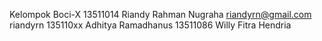 Kelompok Boci-X
13511014 Riandy Rahman Nugraha  riandyrn@gmail.com  riandyrn
135110xx Adhitya Ramadhanus
13511086 Willy Fitra Hendria
